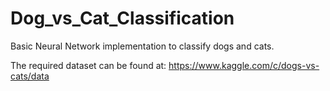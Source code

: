 # Dog_vs_Cat_Classification

Basic Neural Network implementation to classify dogs and cats.

The required dataset can be found at: https://www.kaggle.com/c/dogs-vs-cats/data
